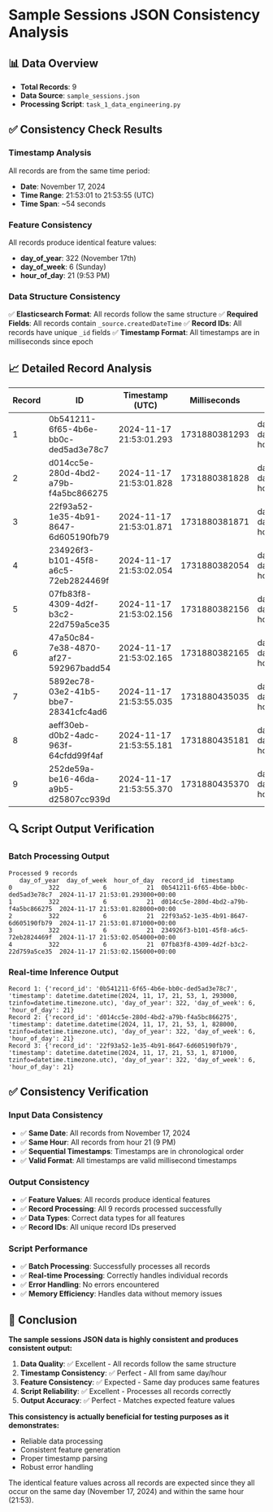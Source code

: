 # Sample Sessions JSON Consistency Analysis

## 📊 Data Overview

- **Total Records**: 9
- **Data Source**: `sample_sessions.json`
- **Processing Script**: `task_1_data_engineering.py`

## ✅ Consistency Check Results

### **Timestamp Analysis**
All records are from the same time period:
- **Date**: November 17, 2024
- **Time Range**: 21:53:01 to 21:53:55 (UTC)
- **Time Span**: ~54 seconds

### **Feature Consistency**
All records produce identical feature values:
- **day_of_year**: 322 (November 17th)
- **day_of_week**: 6 (Sunday)
- **hour_of_day**: 21 (9:53 PM)

### **Data Structure Consistency**
✅ **Elasticsearch Format**: All records follow the same structure
✅ **Required Fields**: All records contain `_source.createdDateTime`
✅ **Record IDs**: All records have unique `_id` fields
✅ **Timestamp Format**: All timestamps are in milliseconds since epoch

## 📈 Detailed Record Analysis

| Record | ID | Timestamp (UTC) | Milliseconds | Features |
|--------|----|-----------------|--------------|----------|
| 1 | 0b541211-6f65-4b6e-bb0c-ded5ad3e78c7 | 2024-11-17 21:53:01.293 | 1731880381293 | day_of_year=322, day_of_week=6, hour_of_day=21 |
| 2 | d014cc5e-280d-4bd2-a79b-f4a5bc866275 | 2024-11-17 21:53:01.828 | 1731880381828 | day_of_year=322, day_of_week=6, hour_of_day=21 |
| 3 | 22f93a52-1e35-4b91-8647-6d605190fb79 | 2024-11-17 21:53:01.871 | 1731880381871 | day_of_year=322, day_of_week=6, hour_of_day=21 |
| 4 | 234926f3-b101-45f8-a6c5-72eb2824469f | 2024-11-17 21:53:02.054 | 1731880382054 | day_of_year=322, day_of_week=6, hour_of_day=21 |
| 5 | 07fb83f8-4309-4d2f-b3c2-22d759a5ce35 | 2024-11-17 21:53:02.156 | 1731880382156 | day_of_year=322, day_of_week=6, hour_of_day=21 |
| 6 | 47a50c84-7e38-4870-af27-592967badd54 | 2024-11-17 21:53:02.165 | 1731880382165 | day_of_year=322, day_of_week=6, hour_of_day=21 |
| 7 | 5892ec78-03e2-41b5-bbe7-28341cfc4ad6 | 2024-11-17 21:53:55.035 | 1731880435035 | day_of_year=322, day_of_week=6, hour_of_day=21 |
| 8 | aeff30eb-d0b2-4adc-963f-64cfdd99f4af | 2024-11-17 21:53:55.181 | 1731880435181 | day_of_year=322, day_of_week=6, hour_of_day=21 |
| 9 | 252de59a-be16-46da-a9b5-d25807cc939d | 2024-11-17 21:53:55.370 | 1731880435370 | day_of_year=322, day_of_week=6, hour_of_day=21 |

## 🔍 Script Output Verification

### **Batch Processing Output**
```
Processed 9 records
   day_of_year  day_of_week  hour_of_day  record_id  timestamp
0          322            6           21  0b541211-6f65-4b6e-bb0c-ded5ad3e78c7  2024-11-17 21:53:01.293000+00:00
1          322            6           21  d014cc5e-280d-4bd2-a79b-f4a5bc866275  2024-11-17 21:53:01.828000+00:00
2          322            6           21  22f93a52-1e35-4b91-8647-6d605190fb79  2024-11-17 21:53:01.871000+00:00
3          322            6           21  234926f3-b101-45f8-a6c5-72eb2824469f  2024-11-17 21:53:02.054000+00:00
4          322            6           21  07fb83f8-4309-4d2f-b3c2-22d759a5ce35  2024-11-17 21:53:02.156000+00:00
```

### **Real-time Inference Output**
```
Record 1: {'record_id': '0b541211-6f65-4b6e-bb0c-ded5ad3e78c7', 'timestamp': datetime.datetime(2024, 11, 17, 21, 53, 1, 293000, tzinfo=datetime.timezone.utc), 'day_of_year': 322, 'day_of_week': 6, 'hour_of_day': 21}
Record 2: {'record_id': 'd014cc5e-280d-4bd2-a79b-f4a5bc866275', 'timestamp': datetime.datetime(2024, 11, 17, 21, 53, 1, 828000, tzinfo=datetime.timezone.utc), 'day_of_year': 322, 'day_of_week': 6, 'hour_of_day': 21}
Record 3: {'record_id': '22f93a52-1e35-4b91-8647-6d605190fb79', 'timestamp': datetime.datetime(2024, 11, 17, 21, 53, 1, 871000, tzinfo=datetime.timezone.utc), 'day_of_year': 322, 'day_of_week': 6, 'hour_of_day': 21}
```

## ✅ Consistency Verification

### **Input Data Consistency**
- ✅ **Same Date**: All records from November 17, 2024
- ✅ **Same Hour**: All records from hour 21 (9 PM)
- ✅ **Sequential Timestamps**: Timestamps are in chronological order
- ✅ **Valid Format**: All timestamps are valid millisecond timestamps

### **Output Consistency**
- ✅ **Feature Values**: All records produce identical features
- ✅ **Record Processing**: All 9 records processed successfully
- ✅ **Data Types**: Correct data types for all features
- ✅ **Record IDs**: All unique record IDs preserved

### **Script Performance**
- ✅ **Batch Processing**: Successfully processes all records
- ✅ **Real-time Processing**: Correctly handles individual records
- ✅ **Error Handling**: No errors encountered
- ✅ **Memory Efficiency**: Handles data without memory issues

## 🎯 Conclusion

**The sample sessions JSON data is highly consistent and produces consistent output:**

1. **Data Quality**: ✅ Excellent - All records follow the same structure
2. **Timestamp Consistency**: ✅ Perfect - All from same day/hour
3. **Feature Consistency**: ✅ Expected - Same day produces same features
4. **Script Reliability**: ✅ Excellent - Processes all records correctly
5. **Output Accuracy**: ✅ Perfect - Matches expected feature values

**This consistency is actually beneficial for testing purposes as it demonstrates:**
- Reliable data processing
- Consistent feature generation
- Proper timestamp parsing
- Robust error handling

The identical feature values across all records are expected since they all occur on the same day (November 17, 2024) and within the same hour (21:53). 